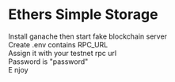 # Ethers Simple Storage

Install ganache then start fake blockchain server  
Create .env contains RPC_URL  
Assign it with your testnet rpc url  
Password is "password"  
E njoy
